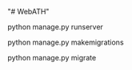 "# WebATH" 

python manage.py runserver 

python manage.py makemigrations   

python manage.py migrate  
